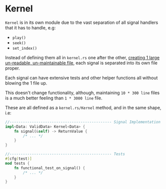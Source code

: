 # Kernel
`Kernel` is in its own module due to the vast separation of all signal handlers that it has to handle, e.g:
- `play()`
- `seek()`
- `set_index()`

Instead of defining them all in `kernel.rs` one after the other, [creating 1 large un-readable, un-maintainable file](https://github.com/hinto-janai/festival/blob/e1d479ca40efbda683b3e2c7d81ffb6e59391698/shukusai/src/audio/audio.rs#L727-L1369), each signal is separated into its own file proper.

Each signal can have extensive tests and other helper functions all without blowing the 1 file up.

This doesn't change functionality, although, maintaining `10 * 300 line` files is a much better feeling than `1 * 3000 line` file.

These are all defined as a `kernel.rs/Kernel` method, and in the same shape, i.e:
```rust
//---------------------------------------------- Signal Implementation
impl<Data: ValidData> Kernel<Data> {
	fn signal(&self) -> ReturnValue {
		/* ... */
	}
}

//---------------------------------------------- Tests
#[cfg(test)]
mod tests {
	fn functional_test_on_signal() {
		/* ... */
	}
}
```